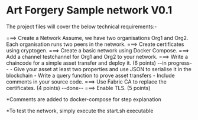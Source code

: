 Art Forgery Sample network V0.1
===============================

The project files will cover the below technical requirements:-

===> Create a Network
		Assume, we have two organisations Org1 and Org2. Each organisation runs two peers in the network.
===> Create certificates using cryptogen.
===> Create a basic network using Docker Compose.
===> Add a channel testchannel for Org1 and Org2 to your network.
===> Write a chaincode for a simple asset transfer and deploy it. (6 points) --in progress--
	 - Give your asset at least two properties and use JSON to serialise it in the blockchain
	 - Write a query function to prove asset transfers
	 - Include comments in your source code.
===> Use Fabric CA to replace the certificates. (4 points) --done--
===> Enable TLS. (5 points)

*Comments are added to docker-compose for step explanation

*To test the network, simply execute the start.sh executable 